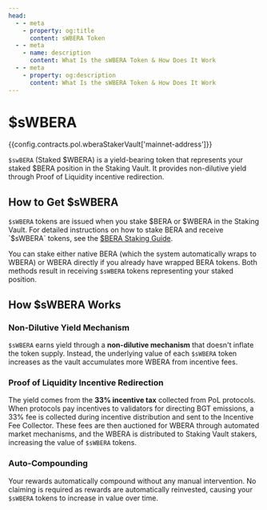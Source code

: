 ```yaml
---
head:
  - - meta
    - property: og:title
      content: sWBERA Token
  - - meta
    - name: description
      content: What Is the sWBERA Token & How Does It Work
  - - meta
    - property: og:description
      content: What Is the sWBERA Token & How Does It Work
---
```


<script setup>
  import Token from '@berachain/ui/Token';
  import config from '@berachain/config/constants.json';
</script>

# $sWBERA

<a target="_blank" :href="config.mainnet.dapps.berascan.url + 'address/' + config.contracts.pol.wberaStakerVault['mainnet-address']">{{config.contracts.pol.wberaStakerVault['mainnet-address']}}</a>

<ClientOnly>
  <Token title="$sWBERA" image="https://res.cloudinary.com/duv0g402y/image/upload/v1752588172/brand/swbera.png" />
</ClientOnly>

`$swBERA` (Staked $WBERA) is a yield-bearing token that represents your staked $BERA position in the Staking Vault. It provides non-dilutive yield through Proof of Liquidity incentive redirection.

## How to Get $sWBERA

`$sWBERA` tokens are issued when you stake $BERA or $WBERA in the Staking Vault. For detailed instructions on how to stake BERA and receive `$sWBERA` tokens, see the [$BERA Staking Guide](/learn/guides/bera-staking).

You can stake either native BERA (which the system automatically wraps to WBERA) or WBERA directly if you already have wrapped BERA tokens. Both methods result in receiving `$sWBERA` tokens representing your staked position.

## How $sWBERA Works

### Non-Dilutive Yield Mechanism

`$sWBERA` earns yield through a **non-dilutive mechanism** that doesn't inflate the token supply. Instead, the underlying value of each `$sWBERA` token increases as the vault accumulates more WBERA from incentive fees.

### Proof of Liquidity Incentive Redirection

The yield comes from the **33% incentive tax** collected from PoL protocols. When protocols pay incentives to validators for directing BGT emissions, a 33% fee is collected during incentive distribution and sent to the Incentive Fee Collector. These fees are then auctioned for WBERA through automated market mechanisms, and the WBERA is distributed to Staking Vault stakers, increasing the value of `$sWBERA` tokens.

### Auto-Compounding

Your rewards automatically compound without any manual intervention. No claiming is required as rewards are automatically reinvested, causing your `$sWBERA` tokens to increase in value over time.
